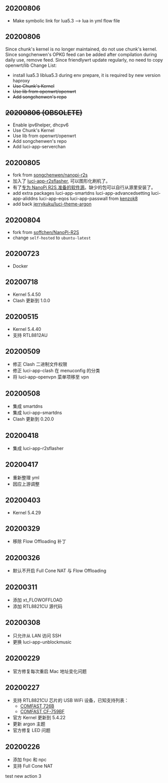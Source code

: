 ## 20200806
* Make symbolic link for lua5.3 --> lua in yml flow file

## 20200806
Since chunk's kernel is no longer maintained, do not use chunk's kernel.
Since songchenwen's OPKG feed can be added after compilation during daily use, remove feed.
Since friendlywrt update regularly, no need to copy openwrt/lib
Change List:
* install lua5.3 liblua5.3 during env prepare, it is required by new version haproxy
* ~~Use Chunk's Kernel~~
* ~~Use lib from openwrt/openwrt~~
* ~~Add songchenwen's repo~~

## ~~20200806 (OBSOLETE)~~
* Enable ipv6helper, dhcpv6
* Use Chunk's Kernel
* Use lib from openwrt/openwrt
* Add songchenwen's repo
* Add luci-app-serverchan

## 20200805
* fork from [songchenwen/nanopi-r2s](https://raw.githubusercontent.com/songchenwen/nanopi-r2s)
* 加入了 [luci-app-r2sflasher](luci-app-r2sflasher), 可以图形化刷机了。
* 有了[专为 NanoPi R2S 准备的软件源](https://songchenwen.com/nanopi-r2s-opkg-feeds/packages)。缺少的包可以自行从源里安装了。
* add extra packages luci-app-smartdns luci-app-advancedsetting luci-app-aliddns luci-app-eqos luci-app-passwall from [kenzok8](https://github.com/kenzok8/openwrt-packages)
* add back [jerrykuku/luci-theme-argon](https://github.com/jerrykuku/luci-theme-argon)

## 20200804
* fork from [soffchen/NanoPi-R2S](https://github.com/soffchen/NanoPi-R2S)
* change `self-hosted` to `ubuntu-latest`

## 20200723
* Docker

## 20200718
* Kernel 5.4.50
* Clash 更新到 1.0.0

## 20200515
* Kernel 5.4.40
* 支持 RTL8812AU

## 20200509
* 修正 Clash 二进制文件权限
* 修正 luci-app-clash 在 menuconfig 的分类
* 将 luci-app-openvpn 菜单项移至 vpn

## 20200508
* 集成 smartdns
* 集成 luci-app-smartdns
* Clash 更新到 0.20.0

## 20200418
* 集成 luci-app-r2sflasher

## 20200417
* 重新整理 yml
* 因应上游调整

## 20200403
* Kernel 5.4.29

## 20200329
* 移除 Flow Offloading 补丁

## 20200326
* 默认不开启 Full Cone NAT 与 Flow Offloading

## 20200311
* 添加 xt_FLOWOFFLOAD
* 添加 RTL8821CU 源代码

## 20200308
* 只允许从 LAN 访问 SSH
* 更换 luci-app-unblockmusic

## 20200229
* 官方修复每次重启 Mac 地址变化问题

## 20200227
* 支持 RTL8821CU 芯片的 USB WiFi 设备，已知支持列表：
    - [COMFAST 726B](https://u.jd.com/DOkkhX)
    - [COMFAST CF-759BF](https://u.jd.com/C2ivH7)
* 官方 Kernel 更新到 5.4.22
* 更新 argon 主题 
* 官方修复 LED 问题

## 20200226
* 添加 frpc 和 npc
* 支持 Full Cone NAT

test new action 3
